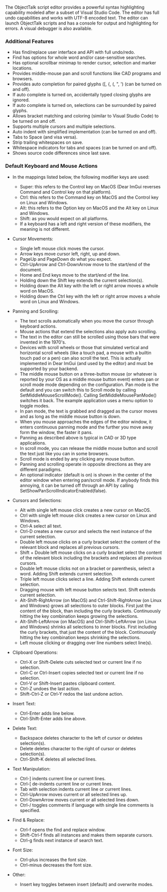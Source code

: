 The ObjectTalk script editor provides a powerful syntax highlighting capability
modeled after a subset of Visual Studio Code. The editor has full undo capabilities
and works with UTF-8 encoded text. The editor can launch ObjectTalk scripts and
has a console for output and highlighting for errors. A visual debugger is also available.

### Additional Features

- Has find/replace user interface and API with full undo/redo.
- Find has options for whole word and/or case-sensitive searches.
- Has optional scrollbar minimap to render cursor, selection and marker locations.
- Provides middle-mouse pan and scroll functions like CAD programs and browsers.
- Provides auto completion for paired glyphs (\[, \{, \(, \", \') (can be turned on and off).
- If auto complete is turned on, accidentally typed closing glyphs are ignored.
- If auto complete is turned on, selections can be surrounded by paired glyphs.
- Allows bracket matching and coloring (similar to Visual Studio Code) to be turned on and off.
- Supports multiple cursors and multiple selections.
- Auto indent with simplified implementation (can be turned on and off).
- Tabs to Space (and visa versa).
- Strip trailing whitespaces on save.
- Whitespace indicators for tabs and spaces (can be turned on and off).
- Shows source code differences since last save.

### Default Keyboard and Mouse Actions

- In the mappings listed below, the following modifier keys are used:
	- Super: this refers to the Control key on MacOS (Dear ImGui reverses Command and Control key on that platform).
	- Ctrl: this refers to the Command key on MacOS and the Control key on Linux and Windows.
	- Alt: this refers to the Option key on MacOS and the Alt key on Linux and Windows.
	- Shift: as you would expect on all platforms.
	- If a keyboard has a left and right version of these modifiers, the meaning is not different.

- Cursor Movements:
	- Single left mouse click moves the cursor.
	- Arrow keys move cursor left, right, up and down.
	- PageUp and PageDown do what you expect.
	- Ctrl-UpArrow and Ctrl-DownArrow move to the start/end of the document.
	- Home and End keys move to the start/end of the line.
	- Holding down the Shift key extends the current selection(s).
	- Holding down the Alt key with the left or right arrow moves a whole word on MacOS.
	- Holding down the Ctrl key with the left or right arrow moves a whole word on Linux and Windows.

- Panning and Scrolling:
	- The text scrolls automatically when you move the cursor through keyboard actions.
	- Mouse actions that extend the selections also apply auto scrolling.
	- The text in the editor can still be scrolled using those bars that were invented in the 1970's.
	- Devices with scroll wheels or those that simulated vertical and horizontal scroll wheels (like a touch pad, a mouse with a builtin touch pad or a pen) can also scroll the text. This is actually implemented in Dear ImGui (and used by the editor) and must be supported by your backend.
	- The middle mouse button on a three-button mouse (or whatever is reported by your OS as a middle mouse button event) enters pan or scroll mode mode depending on the configuration. Pan mode is the default and you can switch this to Scroll mode by calling SetMiddleMouseScrollMode(). Calling SetMiddleMousePanMode() switches it back. The example application uses a menu option to toggle modes.
	- In pan mode, the text is grabbed and dragged as the cursor moves and as long as the middle mouse button is down.
	- When you mouse approaches the edges of the editor window, it enters continuous panning mode and the further you move away form the window, the faster it pans.
	- Panning as described above is typical in CAD or 3D type applications.
	- In scroll mode, you can release the middle mouse button and scroll the text just like you can in some browsers.
	- Scroll mode is ended by any clicking any mouse button.
	- Panning and scrolling operate in opposite directions as they are different paradigms.
	- An optional indicator (default is on) is shown in the center of the editor window when entering pan/scroll mode. If anybody finds this annoying, it can be turned off through an API by calling SetShowPanScrollIndicatorEnabled(false).

- Cursors and Selections:
	- Alt with single left mouse click creates a new cursor on MacOS.
	- Ctrl with single left mouse click creates a new cursor on Linux and Windows.
	- Ctrl-A select all text.
	- Ctrl-D creates a new cursor and selects the next instance of the current selection.
	- Double left mouse clicks on a curly bracket select the content of the relevant block and replaces all previous cursors.
	- Shift + Double left mouse clicks on a curly bracket select the content of the relevant block including the brackets and replaces all previous cursors.
	- Double left mouse clicks not on a bracket or parenthesis, select a word. Adding Shift extends current selection.
	- Triple left mouse clicks select a line. Adding Shift extends current selection.
	- Dragging mouse with left mouse button selects text. Shift extends current selection.
	- Alt-Shift-RightArrow (on MacOS) and Ctrl-Shift-RightArrow (on Linux and Windows) grows all selections to outer blocks. First just the content of the block, than including the curly brackets. Continuously hitting the key combination keeps growing the selections.
	- Alt-Shift-LeftArrow (on MacOS) and Ctrl-Shift-LeftArrow (on Linux and Windows) shrinks all selections to inner blocks. First including the curly brackets, that just the content of the block. Continuously hitting the key combination keeps shrinking the selections.
	- Left mouse clicking or dragging over line numbers select line(s).

- Clipboard Operations:
	- Ctrl-X or Shift-Delete cuts selected text or current line if no selection.
	- Ctrl-C or Ctrl-Insert copies selected text or current line if no selection.
	- Ctrl-V or Shift-Insert pastes clipboard content.
	- Ctrl-Z undoes the last action.
	- Shift-Ctrl-Z or Ctrl-Y redos the last undone action.

- Insert Text:
	- Ctrl-Enter adds line below.
	- Ctrl-Shift-Enter adds line above.

- Delete Text:
	- Backspace deletes character to the left of cursor or deletes selection(s).
	- Delete deletes character to the right of cursor or deletes selection(s).
	- Ctrl-Shift-K deletes all selected lines.

- Text Manipulation:
	- Ctrl-] indents current line or current lines.
	- Ctrl-[ de-indents current line or current lines.
	- Tab with selection indents current line or current lines.
	- Ctrl-UpArrow moves current or all selected lines up.
	- Ctrl-DownArrow moves current or all selected lines down.
	- Ctrl-/ toggles comments if language with single line comments is specified.

- Find & Replace:
	- Ctrl-f opens the find and replace window.
	- Shift-Ctrl-f finds all instances and makes them separate cursors.
	- Ctrl-g finds next instance of search text.

- Font Size:
	- Ctrl-plus increases the font size.
	- Ctrl-minus decreases the font size.

- Other:
	- Insert key toggles between insert (default) and overwrite modes.
